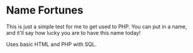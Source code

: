 # Name Fortunes

This is just a simple test for me to get used to PHP. You can put in a name, and it'll say how lucky you are to have this name today!

Uses basic HTML and PHP with SQL.
